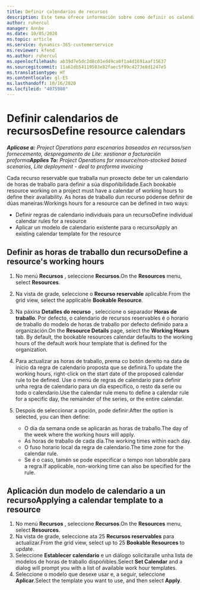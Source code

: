 ```yaml
---
title: Definir calendarios de recursos
description: Este tema ofrece información sobre como definir os calendarios de horas de traballo para recursos en Project Operations.
author: ruhercul
manager: Annbe
ms.date: 10/05/2020
ms.topic: article
ms.service: dynamics-365-customerservice
ms.reviewer: kfend
ms.author: ruhercul
ms.openlocfilehash: ab39d7e5dc2d8c01ed49ca0f1a4d1691aaf15637
ms.sourcegitcommit: 11a61db54119503e82faec5f99c4273e8d1247e5
ms.translationtype: HT
ms.contentlocale: gl-ES
ms.lasthandoff: 10/16/2020
ms.locfileid: "4075980"
---
```

# <a name="define-resource-calendars"></a><span data-ttu-id="d4b44-103">Definir calendarios de recursos</span><span class="sxs-lookup"><span data-stu-id="d4b44-103">Define resource calendars</span></span>

<span data-ttu-id="d4b44-104">_**Aplícase a:** Project Operations para escenarios baseados en recursos/sen fornecemento, despregamento de Lite: xestionar a facturación proforma_</span><span class="sxs-lookup"><span data-stu-id="d4b44-104">_**Applies To:** Project Operations for resource/non-stocked based scenarios, Lite deployment - deal to proforma invoicing_</span></span>

<span data-ttu-id="d4b44-105">Cada recurso reservable que traballa nun proxecto debe ter un calendario de horas de traballo para definir a súa dispoñibilidade.</span><span class="sxs-lookup"><span data-stu-id="d4b44-105">Each bookable resource working on a project must have a calendar of working hours to define their availability.</span></span> <span data-ttu-id="d4b44-106">As horas de traballo dun recurso pódense definir de dúas maneiras:</span><span class="sxs-lookup"><span data-stu-id="d4b44-106">Workings hours for a resource can be defined in two ways:</span></span> 

   - <span data-ttu-id="d4b44-107">Definir regras de calendario individuais para un recurso</span><span class="sxs-lookup"><span data-stu-id="d4b44-107">Define individual calendar rules for a resource</span></span>
   - <span data-ttu-id="d4b44-108">Aplicar un modelo de calendario existente para o recurso</span><span class="sxs-lookup"><span data-stu-id="d4b44-108">Apply an existing calendar template for the resource</span></span>

## <a name="define-a-resources-working-hours"></a><span data-ttu-id="d4b44-109">Definir as horas de traballo dun recurso</span><span class="sxs-lookup"><span data-stu-id="d4b44-109">Define a resource's working hours</span></span>

1. <span data-ttu-id="d4b44-110">No menú **Recursos** , seleccione **Recursos**.</span><span class="sxs-lookup"><span data-stu-id="d4b44-110">On the **Resources** menu, select **Resources**.</span></span>
2. <span data-ttu-id="d4b44-111">Na vista de grade, seleccione o **Recurso reservable** aplicable.</span><span class="sxs-lookup"><span data-stu-id="d4b44-111">From the grid view, select the applicable **Bookable Resource**.</span></span>
3. <span data-ttu-id="d4b44-112">Na páxina **Detalles do recurso** , seleccione o separador **Horas de traballo**. Por defecto, o calendario de recursos reservables é o horario de traballo do modelo de horas de traballo por defecto definido para a organización.</span><span class="sxs-lookup"><span data-stu-id="d4b44-112">On the **Resource Details** page, select the **Working Hours** tab. By default, the bookable resources calendar defaults to the working hours of the default work hour template that is defined for the organization.</span></span>
4. <span data-ttu-id="d4b44-113">Para actualizar as horas de traballo, prema co botón dereito na data de inicio da regra de calendario proposta que se definirá.</span><span class="sxs-lookup"><span data-stu-id="d4b44-113">To update the working hours, right-click on the start date of the proposed calendar rule to be defined.</span></span> <span data-ttu-id="d4b44-114">Use o menú de regras de calendario para definir unha regra de calendario para un día específico, o resto da serie ou todo o calendario.</span><span class="sxs-lookup"><span data-stu-id="d4b44-114">Use the calendar rule menu to define a calendar rule for a specific day, the remainder of the series, or the entire calendar.</span></span>
5. <span data-ttu-id="d4b44-115">Despois de seleccionar a opción, pode definir:</span><span class="sxs-lookup"><span data-stu-id="d4b44-115">After the option is selected, you can then define:</span></span>

    - <span data-ttu-id="d4b44-116">O día da semana onde se aplicarán as horas de traballo.</span><span class="sxs-lookup"><span data-stu-id="d4b44-116">The day of the week where the working hours will apply.</span></span>
    - <span data-ttu-id="d4b44-117">As horas de traballo de cada día.</span><span class="sxs-lookup"><span data-stu-id="d4b44-117">The working times within each day.</span></span>
    - <span data-ttu-id="d4b44-118">O fuso horario local da regra de calendario.</span><span class="sxs-lookup"><span data-stu-id="d4b44-118">The time zone for the calendar rule.</span></span>
    - <span data-ttu-id="d4b44-119">Se é o caso, tamén se pode especificar o tempo non laborable para a regra.</span><span class="sxs-lookup"><span data-stu-id="d4b44-119">If applicable, non-working time can also be specified for the rule.</span></span>

## <a name="applying-a-calendar-template-to-a-resource"></a><span data-ttu-id="d4b44-120">Aplicación dun modelo de calendario a un recurso</span><span class="sxs-lookup"><span data-stu-id="d4b44-120">Applying a calendar template to a resource</span></span>

1. <span data-ttu-id="d4b44-121">No menú **Recursos** , seleccione **Recursos**.</span><span class="sxs-lookup"><span data-stu-id="d4b44-121">On the **Resources** menu, select **Resources**.</span></span>
2. <span data-ttu-id="d4b44-122">Na vista de grade, seleccione ata 25 **Recursos reservables** para actualizar.</span><span class="sxs-lookup"><span data-stu-id="d4b44-122">From the grid view, select up to 25 **Bookable Resources** to update.</span></span>
3. <span data-ttu-id="d4b44-123">Seleccione **Establecer calendario** e un diálogo solicitaralle unha lista de modelos de horas de traballo dispoñibles.</span><span class="sxs-lookup"><span data-stu-id="d4b44-123">Select **Set Calendar** and a dialog will prompt you with a list of available work hour templates.</span></span>
4. <span data-ttu-id="d4b44-124">Seleccione o modelo que desexe usar e, a seguir, seleccione **Aplicar**.</span><span class="sxs-lookup"><span data-stu-id="d4b44-124">Select the template you want to use, and then select **Apply**.</span></span>
